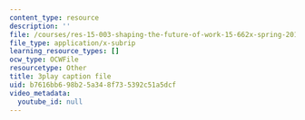 ```yaml
---
content_type: resource
description: ''
file: /courses/res-15-003-shaping-the-future-of-work-15-662x-spring-2016/b7616bb698b25a348f735392c51a5dcf_cLfyjIlu9Uw.vtt
file_type: application/x-subrip
learning_resource_types: []
ocw_type: OCWFile
resourcetype: Other
title: 3play caption file
uid: b7616bb6-98b2-5a34-8f73-5392c51a5dcf
video_metadata:
  youtube_id: null
---
```

